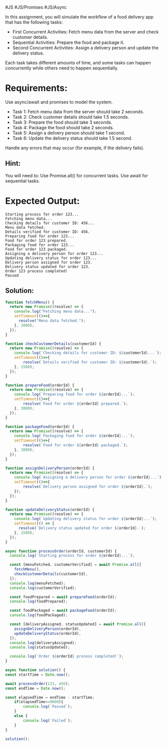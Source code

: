 #JS #JS/Promises #JS/Async

In this assignment, you will simulate the workflow of a food delivery app that 
has the following tasks:
- First Concurrent Activities: Fetch menu data from the server and check customer details.
- Sequential Activities: Prepare the food and package it.
- Second Concurrent Activities: Assign a delivery person and update the delivery status.

Each task takes different amounts of time, and some tasks can happen concurrently 
while others need to happen sequentially.

Requirements:
=============
Use async/await and promises to model the system.
- Task 1: Fetch menu data from the server should take 2 seconds.
- Task 2: Check customer details should take 1.5 seconds.
- Task 3: Prepare the food should take 3 seconds.
- Task 4: Package the food should take 2 seconds.
- Task 5: Assign a delivery person should take 1 second.
- Task 6: Update the delivery status should take 1.5 second.  

Handle any errors that may occur (for example, if the delivery fails).

Hint:
-----
You will need to:
Use Promise.all() for concurrent tasks.
Use await for sequential tasks.

Expected Output:
===============
```
Starting process for order 123...
Fetching menu data...
Checking details for customer ID: 456...
Menu data fetched.
Details verified for customer ID: 456.
Preparing food for order 123...
Food for order 123 prepared.
Packaging food for order 123...
Food for order 123 packaged.
Assigning a delivery person for order 123...
Updating delivery status for order 123...
Delivery person assigned for order 123.
Delivery status updated for order 123.
Order 123 process completed!
Passed
```

## Solution:

```js
function fetchMenu() {
  return new Promise((resolve) => {
    console.log("Fetching menu data...");
    setTimeout(()=>{
      resolve("Menu data fetched.");
    }, 2000);
  });
}

function checkCustomerDetails(customerId) {
  return new Promise((resolve) => {
    console.log(`Checking details for customer ID: ${customerId}...`);
    setTimeout(()=>{
        resolve(`Details verified for customer ID: ${customerId}.`);
    }, 1500);
  });
}

function prepareFood(orderId) {
  return new Promise((resolve) => {
    console.log(`Preparing food for order ${orderId}...`);
    setTimeout(()=>{
        resolve(`Food for order ${orderId} prepared.`);
    }, 3000);
  });
}

function packageFood(orderId) {
  return new Promise((resolve) => {
    console.log(`Packaging food for order ${orderId}...`);
    setTimeout(()=>{
        resolve(`Food for order ${orderId} packaged.`);
    }, 2000);
  });
}

function assignDeliveryPerson(orderId) {
  return new Promise((resolve) => {
    console.log(`Assigning a delivery person for order ${orderId}...`);
    setTimeout(()=>{
        resolve(`Delivery person assigned for order ${orderId}.`);
    });
  });
}

function updateDeliveryStatus(orderId) {
  return new Promise((resolve) => {
    console.log(`Updating delivery status for order ${orderId}...`);
    setTimeout(() => {
      resolve(`Delivery status updated for order ${orderId}.`);
    }, 1500);
  });
}

async function processOrder(orderId, customerId) {
  console.log(`Starting process for order ${orderId}...`);

  const [menuFetched, customerVerified] = await Promise.all([
    fetchMenu(),
    checkCustomerDetails(customerId),
  ]);
  console.log(menuFetched);
  console.log(customerVerified);

  const foodPrepared = await prepareFood(orderId);
  console.log(foodPrepared);

  const foodPackaged = await packageFood(orderId);
  console.log(foodPackaged);

  const [deliveryAssigned, statusUpdated] = await Promise.all([
    assignDeliveryPerson(orderId),
    updateDeliveryStatus(orderId),
  ]);
  console.log(deliveryAssigned);
  console.log(statusUpdated);

  console.log(`Order ${orderId} process completed!`);
}

async function solution() { 
const startTime = Date.now();

await processOrder(123, 456);
const endTime = Date.now();

const elapsedTime = endTime - startTime;
	if(elapsedTime<=9000){
		console.log(`Passed`);
	}
	else {
		console.log(`Failed`);
	}
}

solution();


```